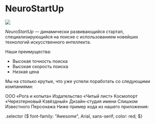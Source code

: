 # NeuroStartUp

![](https://netology-code.github.io/git-homeworks/introduction/assets/logo.png)

*NeuroStartUp* — динамически развивающийся стартап, специализирующийся на поиске с использованием новейших технологий искусственного интеллекта.

Наши преимущества:
* Высокая точность поиска
* Высокая скорость поиска
* Низкая цена

Мы на столько крутые, что уже успели поработать со следующими компаниями:

ООО «Рога и копыта»
Издательство «Читый лист»
Космопорт «Черезтерновый Кзвёздный»
Дизайн-студия имени Слишком Известного Персонажа
Ниже пример кода из нашего приложения:

.selector {$
  font-family: "Awesome", Arial, sans-serif;
  color: red;
$}
